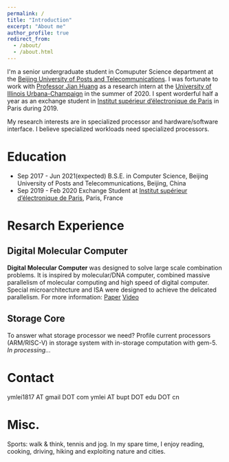 ```yaml
---
permalink: /
title: "Introduction"
excerpt: "About me"
author_profile: true
redirect_from: 
  - /about/
  - /about.html
---
```


I'm a senior undergraduate student in Comuputer Science department at the [Beijing University of Posts and Telecommunications](https://english.bupt.edu.cn). I was fortunate to work with [Professor Jian Huang](http://jianh.web.engr.illinois.edu/) as a research intern at the [University of Illinois Urbana-Champaign](https://illinois.edu/) in the summer of 2020. I spent worderful half a year as an exchange student in [Institut supérieur d’électronique de Paris](https://en.isep.fr/) in Paris during 2019.

My research interests are in specialized processor and hardware/software interface. I believe specialized workloads need specialized processors.

Education
======
* Sep 2017 - Jun 2021(expected) B.S.E. in Computer Science, Beijing University of Posts and Telecommunications, Beijing, China
* Sep 2019 - Feb 2020           Exchange Student at [Institut supérieur d’électronique de Paris](https://en.isep.fr/), Paris, France

Resarch Experience
======
Digital Molecular Computer
------
**Digital Molecular Computer** was designed to solve large scale combination problems. It is inspired by molecular/DNA computer, combined massive parallelism of molecular computing and high speed of digital computer. Special microarchitecture and ISA were designed to achieve the delicated parallelism.
For more information: [Paper](ymlei/github.io/files/DMC.pdf) [Video](https://www.youtube.com/watch?v=QWBxIEiYPYo)


Storage Core
------
To answer what storage processor we need? Profile current processors (ARM/RISC-V) in storage system with in-storage computation with gem-5.
*In processing...*

Contact
======
ymlei1817 AT gmail DOT com
ymlei AT bupt DOT edu DOT cn

Misc.
======
 Sports: walk & think, tennis and jog.
 In my spare time, I enjoy reading, cooking, driving, hiking and exploiting nature and cities.